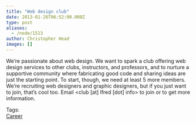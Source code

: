 ```yaml
---
title: "Web design club"
date: 2013-01-26T06:52:00.000Z
type: post
aliases:
  - /node/1513
author: Christopher Head
images: []
---
```


<div class="field field-name-body field-type-text-with-summary field-label-hidden"><div class="field-items"><div class="field-item even"><p>We&#x2019;re passionate about web design. We want to spark a club offering web design services to other clubs, instructors, and professors, and to nurture a supportive community where fabricating good code and sharing ideas are just the starting point. To start, though, we need at least 5 more members. We&#x2019;re recruiting web designers and graphic designers, but if you just want to join, that&#x2019;s cool too. Email &lt;club [at] lfred [dot] info&gt; to join or to get more information.</p>
</div></div></div>    <footer>
    <div class="field field-name-field-tags field-type-taxonomy-term-reference field-label-above"><div class="field-label">Tags:&#xA0;</div><div class="field-items"><div class="field-item even"><a href="/career">Career</a></div></div></div>      </footer>
